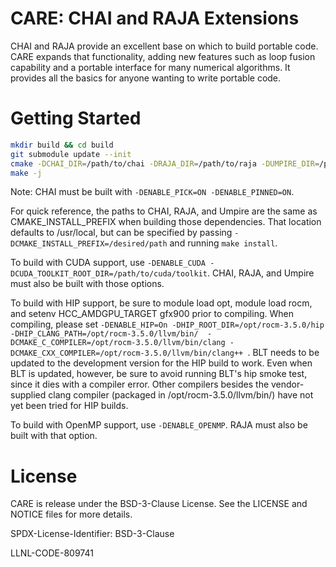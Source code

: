 CARE: CHAI and RAJA Extensions
===============================
CHAI and RAJA provide an excellent base on which to build portable code. CARE expands that functionality, adding new features such as loop fusion capability and a portable interface for many numerical algorithms. It provides all the basics for anyone wanting to write portable code.

Getting Started
===============
```bash
mkdir build && cd build
git submodule update --init
cmake -DCHAI_DIR=/path/to/chai -DRAJA_DIR=/path/to/raja -DUMPIRE_DIR=/path/to/umpire ../
make -j
```

Note: CHAI must be built with `-DENABLE_PICK=ON -DENABLE_PINNED=ON`.

For quick reference, the paths to CHAI, RAJA, and Umpire are the same as CMAKE\_INSTALL\_PREFIX when building those dependencies. That location defaults to /usr/local, but can be specified by passing `-DCMAKE_INSTALL_PREFIX=/desired/path` and running `make install`.

To build with CUDA support, use `-DENABLE_CUDA -DCUDA_TOOLKIT_ROOT_DIR=/path/to/cuda/toolkit`. CHAI, RAJA, and Umpire must also be built with those options.

To build with HIP support, be sure to module load opt, module load rocm, and setenv HCC\_AMDGPU\_TARGET gfx900 prior to compiling. 
When compiling, please set `-DENABLE_HIP=On -DHIP_ROOT_DIR=/opt/rocm-3.5.0/hip -DHIP_CLANG_PATH=/opt/rocm-3.5.0/llvm/bin/ 
-DCMAKE_C_COMPILER=/opt/rocm-3.5.0/llvm/bin/clang -DCMAKE_CXX_COMPILER=/opt/rocm-3.5.0/llvm/bin/clang++ `. 
BLT needs to be updated to the development version for the HIP build to work. Even when BLT is updated, however, be sure to avoid 
running BLT's hip smoke test, since it dies with a compiler error. 
Other compilers besides the vendor-supplied clang compiler (packaged in /opt/rocm-3.5.0/llvm/bin/) have not yet been tried for HIP builds.
 
To build with OpenMP support, use `-DENABLE_OPENMP`. RAJA must also be built with that option.

License
=======
CARE is release under the BSD-3-Clause License. See the LICENSE and NOTICE files for more details.

SPDX-License-Identifier: BSD-3-Clause

LLNL-CODE-809741
